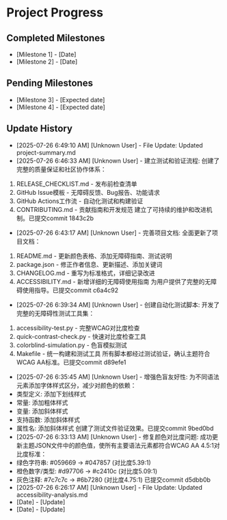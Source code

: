 # Project Progress

## Completed Milestones
- [Milestone 1] - [Date]
- [Milestone 2] - [Date]

## Pending Milestones
- [Milestone 3] - [Expected date]
- [Milestone 4] - [Expected date]

## Update History

- [2025-07-26 6:49:10 AM] [Unknown User] - File Update: Updated project-summary.md
- [2025-07-26 6:46:33 AM] [Unknown User] - 建立测试和验证流程: 创建了完整的质量保证和社区协作体系：
1. RELEASE_CHECKLIST.md - 发布前检查清单
2. GitHub Issue模板 - 无障碍反馈、Bug报告、功能请求
3. GitHub Actions工作流 - 自动化测试和构建验证
4. CONTRIBUTING.md - 贡献指南和开发规范
建立了可持续的维护和改进机制。已提交commit 1843c2b
- [2025-07-26 6:43:17 AM] [Unknown User] - 完善项目文档: 全面更新了项目文档：
1. README.md - 更新颜色表格、添加无障碍指南、测试说明
2. package.json - 修正作者信息、更新描述、添加关键词
3. CHANGELOG.md - 重写为标准格式，详细记录改进
4. ACCESSIBILITY.md - 新增详细的无障碍使用指南
为用户提供了完整的无障碍使用指导。已提交commit c6a4c92
- [2025-07-26 6:39:34 AM] [Unknown User] - 创建自动化测试脚本: 开发了完整的无障碍性测试工具集：
1. accessibility-test.py - 完整WCAG对比度检查
2. quick-contrast-check.py - 快速对比度检查工具
3. colorblind-simulation.py - 色盲模拟测试
4. Makefile - 统一构建和测试工具
所有脚本都经过测试验证，确认主题符合WCAG AA标准。已提交commit d89efe1
- [2025-07-26 6:35:45 AM] [Unknown User] - 增强色盲友好性: 为不同语法元素添加字体样式区分，减少对颜色的依赖：
- 类型定义: 添加下划线样式
- 常量: 添加粗体样式  
- 变量: 添加斜体样式
- 支持函数: 添加斜体样式
- 属性名: 添加斜体样式
创建了测试文件验证效果。已提交commit 9bed0bd
- [2025-07-26 6:33:13 AM] [Unknown User] - 修复颜色对比度问题: 成功更新主题JSON文件中的颜色值，使所有主要语法元素都符合WCAG AA 4.5:1对比度标准：
- 绿色字符串: #059669 → #047857 (对比度5.39:1)
- 橙色数字/类型: #d97706 → #c2410c (对比度5.09:1)
- 灰色注释: #7c7c7c → #6b7280 (对比度4.75:1)
已提交commit d5dbb0b
- [2025-07-26 6:26:17 AM] [Unknown User] - File Update: Updated accessibility-analysis.md
- [Date] - [Update]
- [Date] - [Update]
